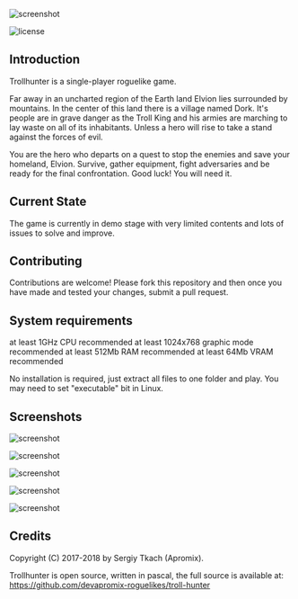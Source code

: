 ![screenshot](https://github.com/devapromix-roguelikes/troll-hunter/blob/master/screenshots/logo.png)

![license](https://img.shields.io/npm/l/express.svg)

## Introduction
Trollhunter is a single-player roguelike game.

Far away in an uncharted region of the Earth land Elvion lies surrounded by mountains. In the center of this land there is a village named Dork. It's people are in grave danger as the Troll King and his armies are marching to lay waste on all of its inhabitants. Unless a hero will rise to take a stand against the forces of evil.

You are the hero who departs on a quest to stop the enemies and save your homeland, Elvion. Survive, gather equipment, fight adversaries and be ready for the final confrontation. Good luck! You will need it.

## Current State
The game is currently in demo stage with very limited contents and lots of issues to solve and improve.

## Contributing
Contributions are welcome! Please fork this repository and then once you have made and tested your changes, submit a pull request.

## System requirements

at least 1GHz CPU recommended
at least 1024x768 graphic mode recommended
at least 512Mb RAM recommended
at least 64Mb VRAM recommended

No installation is required, just extract all files to one folder and play.
You may need to set "executable" bit in Linux.

## Screenshots
![screenshot](https://github.com/devapromix-roguelikes/troll-hunter/blob/master/screenshots/screenshot_1.png)

![screenshot](https://github.com/devapromix-roguelikes/troll-hunter/blob/master/screenshots/screenshot_2.png)

![screenshot](https://github.com/devapromix-roguelikes/troll-hunter/blob/master/screenshots/screenshot_3.png)

![screenshot](https://github.com/devapromix-roguelikes/troll-hunter/blob/master/screenshots/screenshot_4.png)

![screenshot](https://github.com/devapromix-roguelikes/troll-hunter/blob/master/screenshots/screenshot_5.png)

## Credits
Copyright (C) 2017-2018 by Sergiy Tkach (Apromix).

Trollhunter is open source, written in pascal, the full source is available at:
https://github.com/devapromix-roguelikes/troll-hunter
